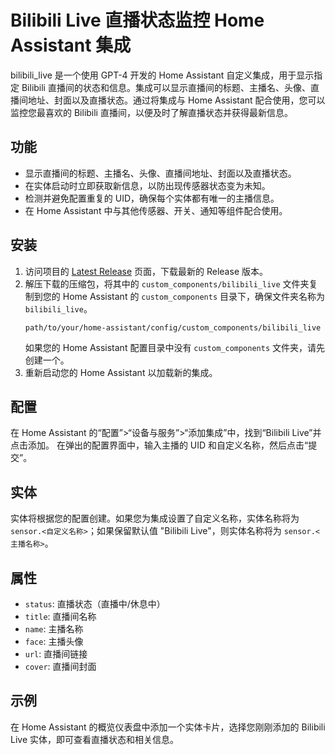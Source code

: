 # Bilibili Live 直播状态监控 Home Assistant 集成
bilibili_live 是一个使用 GPT-4 开发的 Home Assistant 自定义集成，用于显示指定 Bilibili 直播间的状态和信息。集成可以显示直播间的标题、主播名、头像、直播间地址、封面以及直播状态。通过将集成与 Home Assistant 配合使用，您可以监控您最喜欢的 Bilibili 直播间，以便及时了解直播状态并获得最新信息。

## 功能
* 显示直播间的标题、主播名、头像、直播间地址、封面以及直播状态。
* 在实体启动时立即获取新信息，以防出现传感器状态变为未知。
* 检测并避免配置重复的 UID，确保每个实体都有唯一的主播信息。
* 在 Home Assistant 中与其他传感器、开关、通知等组件配合使用。

## 安装

1. 访问项目的 [Latest Release](https://github.com/Posartor/bilibili_live/releases/latest) 页面，下载最新的 Release 版本。
2. 解压下载的压缩包，将其中的 `custom_components/bilibili_live` 文件夹复制到您的 Home Assistant 的 `custom_components` 目录下，确保文件夹名称为 `bilibili_live`。
   ```
   path/to/your/home-assistant/config/custom_components/bilibili_live
   ```
   如果您的 Home Assistant 配置目录中没有 `custom_components` 文件夹，请先创建一个。
3. 重新启动您的 Home Assistant 以加载新的集成。

## 配置
在 Home Assistant 的“配置”>“设备与服务”>“添加集成”中，找到“Bilibili Live”并点击添加。
在弹出的配置界面中，输入主播的 UID 和自定义名称，然后点击“提交”。

## 实体
实体将根据您的配置创建。如果您为集成设置了自定义名称，实体名称将为 `sensor.<自定义名称>`；如果保留默认值 "Bilibili Live"，则实体名称将为 `sensor.<主播名称>`。

## 属性
* `status`: 直播状态（直播中/休息中）
* `title`: 直播间名称
* `name`: 主播名称
* `face`: 主播头像
* `url`: 直播间链接
* `cover`: 直播间封面

## 示例
在 Home Assistant 的概览仪表盘中添加一个实体卡片，选择您刚刚添加的 Bilibili Live 实体，即可查看直播状态和相关信息。